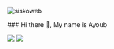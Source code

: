 <p align="left"> <img src="https://komarev.com/ghpvc/?username=mashateayoub&label=Profile%20views&color=0e75b6&style=flat" alt="siskoweb" /> </p>
### Hi there 👋, My name is Ayoub 

![](https://github-readme-stats.vercel.app/api?username=mashateayoub&theme=light&hide_border=false&include_all_commits=false&count_private=false)
![](https://github-readme-streak-stats.herokuapp.com/?user=mashateayoub&theme=light&hide_border=false)

